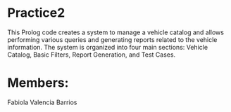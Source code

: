 # Practice2
This Prolog code creates a system to manage a vehicle catalog and allows performing various queries and generating reports related to the vehicle information. The system is organized into four main sections: Vehicle Catalog, Basic Filters, Report Generation, and Test Cases.

# Members:
Fabiola Valencia Barrios 

